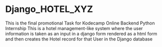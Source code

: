 # Django_HOTEL_XYZ
This is the final promotional Task for Kodecamp Online Backend Python Internship
This is a hotel management-like system where the user information is taken as an input in a django form rendered as a html form and then creates the Hotel record for that User in the Django database
